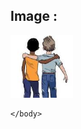<html>
	<head>
		<title>Nikunj & Tanishq</title>
	</head>
	<body>
		<h2>Image : </h2>
		<img src="download.jpeg" height="100px" width="100px">
		
	</body>
</html>
